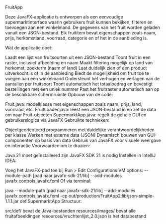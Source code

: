 FruitApp

Deze JavaFX-applicatie is ontworpen als een eenvoudige supermarktinterface waarin gebruikers fruit kunnen bekijken, filteren en toevoegen aan een winkelmand. De gegevens van het fruit worden geladen vanuit een JSON-bestand. Elk fruititem bevat eigenschappen zoals naam, prijs, herkomstland, voorraad, categorie en of het in de aanbieding is.

Wat de applicatie doet:

Laadt een lijst van fruitsoorten uit een JSON-bestand
Toont fruit in een raster, inclusief afbeelding en naam
Maakt filtering mogelijk op land van herkomst, zoekterm (naam of land) 
Laat duidelijk zien of een product uitverkocht is of in de aanbieding
Biedt de mogelijkheid om fruit toe te voegen aan een winkelmand
Ondersteunt het verhogen en verlagen van de aantallen per fruitsoort
Toont automatisch het totaalbedrag en bevestigt bestellingen met een uniek nummer
Past het fruitraster automatisch aan op de beschikbare schermruimte
Opbouw van de code:

Fruit.java: modelklasse met eigenschappen zoals naam, prijs, land, voorraad, etc.
FruitLoader.java: leest een JSON-bestand in en zet de data om naar Fruit-objecten
SupermarktApp.java: regelt de gehele GUI en gebruikerslogica via JavaFX
Gebruikte technieken:

Objectgeoriënteerd programmeren met duidelijke verantwoordelijkheden per klasse
Werken met externe data (JSON)
Dynamisch bouwen van GUI-componenten op basis van data
Gebruik van JavaFX voor visuele weergave en interactie
Voorwaarden om te draaien:

Java 21 moet geïnstalleerd zijn 
JavaFX SDK 21 is nodig
Instellen in IntelliJ IDEA:

Voeg het JavaFX-pad toe bij Run > Edit Configurations
VM options:
--module-path [pad naar javafx-sdk-21/lib] --add-modules javafx.controls,javafx.fxml
Of via terminal:

java --module-path [pad naar javafx-sdk-21/lib] --add-modules javafx.controls,javafx.fxml -cp out/production/FruitApp2:lib/json-simple-1.1.1.jar def.SupermarktApp
Structuur:

src/def/ bevat de Java-bestanden
resources/images/ bevat alle fruitafbeeldingen
resources/vruchtenlijst_2.0.json is het databestand

